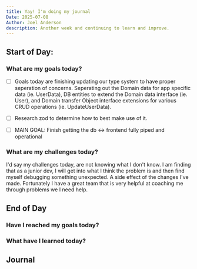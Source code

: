 ```yaml
---
title: Yay! I'm doing my journal
Date: 2025-07-08
Author: Joel Anderson
description: Another week and continuing to learn and improve.
---
```


## Start of Day:

### What are my goals today?
- [ ] Goals today are finishing updating our type system to have proper seperation of concerns. Seperating out the Domain data for app specific data (ie. UserData), DB entities to extend the Domain data interface (ie. User), and Domain transfer Object interface extensions for various CRUD operations (ie. UpdateUserData).
- [ ] Research zod to determine how to best make use of it.
- [ ] MAIN GOAL: Finish getting the db <-> frontend fully piped and operational


### What are my challenges today?
I'd say my challenges today, are not knowing what I don't know. I am finding that as a junior dev, I will get into what I think the problem is and then find myself debugging something unexpected. A side effect of the changes I've made. Fortunately I have a great team that is very helpful at coaching me through problems we I need help.

## End of Day

### Have I reached my goals today?

### What have I learned today?

## Journal


